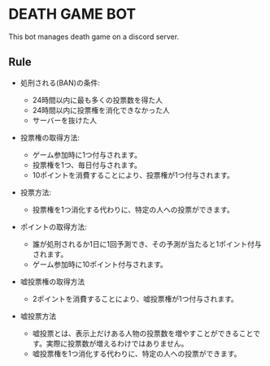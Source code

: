 # DEATH GAME BOT

This bot manages death game on a discord server.

## Rule

- 処刑される(BAN)の条件:
  - 24時間以内に最も多くの投票数を得た人
  - 24時間以内に投票権を消化できなかった人
  - サーバーを抜けた人

- 投票権の取得方法:
  - ゲーム参加時に1つ付与されます。
  - 投票権を1つ、毎日付与されます。
  - 10ポイントを消費することにより、投票権が1つ付与されます。

- 投票方法:
  - 投票権を1つ消化する代わりに、特定の人への投票ができます。

- ポイントの取得方法:
  - 誰が処刑されるか1日に1回予測でき、その予測が当たると1ポイント付与されます。
  - ゲーム参加時に10ポイント付与されます。

- 嘘投票権の取得方法
  - 2ポイントを消費することにより、嘘投票権が1つ付与されます。

- 嘘投票方法
  - 嘘投票とは、表示上だけある人物の投票数を増やすことができることです。実際に投票数が増えるわけではありません。
  - 嘘投票権を1つ消化する代わりに、特定の人への投票ができます。
